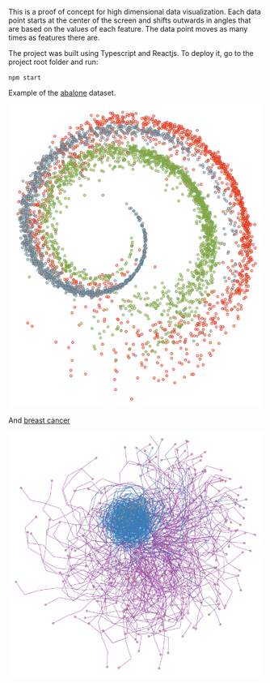 This is a proof of concept for high dimensional data visualization.
Each data point starts at the center of the screen and shifts outwards in angles 
that are based on the values of each feature. The data point moves as many times
as features there are.

The project was built using Typescript and Reactjs. To deploy it, go to the project root folder and run:

```
npm start
```

Example of the [abalone](http://archive.ics.uci.edu/ml/datasets/Abalone) dataset.

![alt text](img/abalone.png)

And [breast cancer](http://archive.ics.uci.edu/ml/datasets/Breast+Cancer+Wisconsin+%28Diagnostic%29)

![alt text](img/cancer.png)
